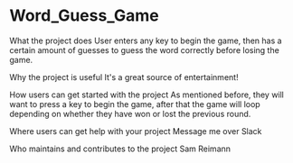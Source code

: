 # Word_Guess_Game

What the project does
User enters any key to begin the game, then has a certain amount of guesses to guess the word correctly before losing the game.

Why the project is useful
It's a great source of entertainment!

How users can get started with the project
As mentioned before, they will want to press a key to begin the game, after that the game will loop depending on whether they have won or lost the previous round.

Where users can get help with your project
Message me over Slack

Who maintains and contributes to the project
Sam Reimann